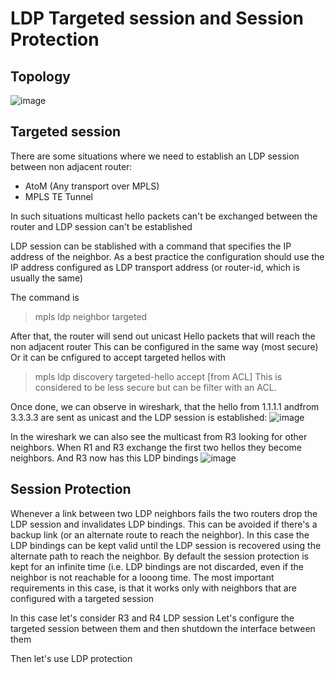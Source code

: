 # LDP Targeted session and Session Protection

## Topology

![image](https://user-images.githubusercontent.com/17289045/147263833-94fd628b-63d3-4fb1-99d6-a4fcdc3224b2.png)


## Targeted session

There are some situations where we need to establish an LDP session between non adjacent router:
- AtoM (Any transport over MPLS)
- MPLS TE Tunnel

In such situations multicast hello packets can't be exchanged between the router and LDP session can't be established

LDP session can be stablished with a command that specifies the IP address of the neighbor.
As a best practice the configuration should use the IP address configured as LDP transport address (or router-id, which is usually the same)

The command is
> mpls ldp neighbor <IP> targeted

After that, the router will send out unicast Hello packets that will reach the non adjacent router
This can be configured in the same way (most secure)
Or it can be cnfigured to accept targeted hellos with 
> mpls ldp discovery targeted-hello accept [from ACL]
This is considered to be less secure but can be filter with an ACL.

Once done, we can observe in wireshark, that the hello from 1.1.1.1 andfrom 3.3.3.3 are sent as unicast and the LDP session is established:
![image](https://user-images.githubusercontent.com/17289045/147269149-5462ae74-8437-4353-89a5-a24931fea8b0.png)

In the wireshark we can also see the multicast from R3 looking for other neighbors.
When R1 and R3 exchange the first two hellos they become neighbors.
And R3 now has this LDP bindings
  ![image](https://user-images.githubusercontent.com/17289045/147269335-28423f7c-d7be-47f5-8274-0e609b21d4b0.png)

 
## Session Protection 

Whenever a link between two LDP neighbors fails the two routers drop the LDP session and invalidates LDP bindings.
This can be avoided if there's a backup link (or an alternate route to reach the neighbor).
In this case the LDP bindings can be kept valid until the LDP session is recovered using the alternate path to reach the neighbor.
By default the session protection is kept for an infinite time (i.e. LDP bindings are not discarded, even if the neighbor is not reachable for a looong time.
The most important requirements in this case, is that it works only with neighbors that are configured with a targeted session

In this case let's consider R3 and R4 LDP session
Let's configure the targeted session between them and then shutdown the interface between them
  
Then let's use LDP protection

